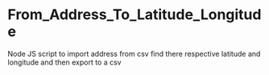 # From_Address_To_Latitude_Longitude
Node JS script to import address from csv find there respective latitude and longitude and then export to a csv
